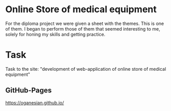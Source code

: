 # Online Store of medical equipment
For the diploma project we were given a sheet with the themes. This is one of them. I began to perform those of them that seemed interesting to me, solely for honing my skills and getting practice.

# Task
Task to the site: "development of web-application of online store of medical equipment"

## GitHub-Pages
https://oganesian.github.io/
